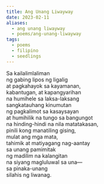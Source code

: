 ```yaml
---
title: Ang Unang Liwayway
date: 2023-02-11
aliases:
  - ang unang liwayway
  - poems/ang-unang-liwayway
tags:
  - poems
  - filipino
  - seedlings
---
```

Sa kailalimlaliman  
ng gabing lipos ng ligalig  
at pagkahayok sa kayamanan,  
kabantugan, at kapangyarihan  
na humihele sa laksa-laksang  
sangkatauhang kinumutan  
ng pagkalimot sa kasaysayan  
at humihilik na tungo sa bangungot  
na hinding-hindi na nila matatakasan,  
pinili kong manatiling gising,  
mulat ang mga mata,  
tahimik at matiyagang nag-aantay  
sa unang pamimitak  
ng madilim na kalangitan  
na siyang magluluwal sa una—  
sa pinaka-unang  
silahis ng liwanag.